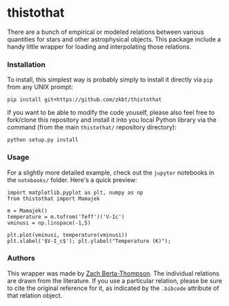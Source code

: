 # thistothat
There are a bunch of empirical or modeled relations between various quantities for stars and other astrophysical objects. This package include a handy little wrapper for loading and interpolating those relations.


### Installation
To install, this simplest way is probably simply to install it directly via `pip` from any UNIX prompt:
```
pip install git+https://github.com/zkbt/thistothat
```

If you want to be able to modify the code youself, please also feel free to fork/clone this repository and install it into you local Python library via the command (from the main `thistothat/` repository directory):
```
python setup.py install
```


### Usage
For a slightly more detailed example, check out the `jupyter` notebooks in the `notebooks/` folder. Here's a quick preview:

```
import matplotlib.pyplot as plt, numpy as np
from thistothat import Mamajek

m = Mamajek()
temperature = m.tofrom('Teff')('V-Ic')
vminusi = np.linspace(-1,5)

plt.plot(vminusi, temperature(vminusi))
plt.xlabel('$V-I_c$'); plt.ylabel("Temperature (K)");
```

### Authors
This wrapper was made by [Zach Berta-Thompson](http://casa.colorado.edu/~bertathompson/). The individual relations are drawn from the literature. If you use a particular relation, please be sure to cite the original reference for it, as indicated by the `.bibcode` attribute of that relation object.
